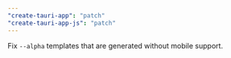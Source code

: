 ```yaml
---
"create-tauri-app": "patch"
"create-tauri-app-js": "patch"
---
```


Fix `--alpha` templates that are generated without mobile support.
